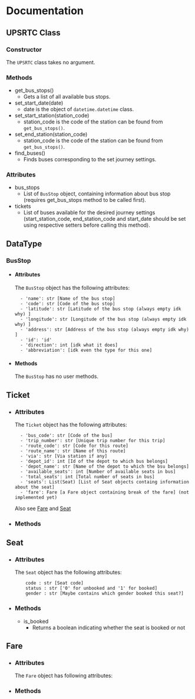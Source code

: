 # Documentation

## UPSRTC Class
### Constructor
The  ```UPSRTC``` class takes no argument.
### Methods
- get_bus_stops()
    - Gets a list of all available bus stops.
- set_start_date(date)
    - date is the object of ```datetime.datetime``` class.
- set_start_station(station_code)
    - station_code is the code of the station can be found from ```get_bus_stops()```.
- set_end_station(station_code)
    - station_code is the code of the station can be found from ```get_bus_stops()```.
- find_buses()
    - Finds buses corresponding to the set journey settings.
### Attributes
- bus_stops
    - List of ```BusStop``` object, containing information about bus stop (requires get_bus_stops method to be called first).
- tickets
    - List of buses available for the desired journey settings (start_station_code, end_station_code and start_date should be set using respective setters before calling this method).

## DataType
### BusStop
- #### Attributes

    The ```BusStop``` object has the following attributes:

        - 'name': str [Name of the bus stop]
        - 'code': str [Code of the bus stop]
        - 'latitude': str [Latitude of the bus stop (always empty idk why) ]
        - 'longitude': str [Longitude of the bus stop (always empty idk why) ]
        - 'address': str [Address of the bus stop (always empty idk why) ]
        - 'id': 'id'
        - 'direction': int [idk what it does]
        - 'abbreviation': [idk even the type for this one]

- #### Methods
    The ```BusStop``` has no user methods.

## Ticket
- ### Attributes
  The ```Ticket``` object has the following attributes:
  ```
    - 'bus_code': str [Code of the bus]
    - 'trip_number': str [Unique trip number for this trip]
    - 'route_code': str [Code for this route]
    - 'route_name': str [Name of this route]
    - 'via': str [Via station if any] 
    - 'depot_id': int [Id of the depot to which bus belongs] 
    - 'depot_name': str [Name of the depot to which the bsu belongs]
    - 'available_seats': int [Number of available seats in bus]
    - 'total_seats': int [Total number of seats in bus]
    - 'seats': List(Seat) [List of Seat objects containg information about the seat]
    - 'fare': Fare [a Fare object containing break of the fare] (not implemented yet)
    ```
  Also see [Fare](#fare) and [Seat](#seat)

- ### Methods

## Seat
- ### Attributes
  The ```Seat``` object has the following attributes:
  ```
      code : str [Seat code]
      status : str ['0' for unbooked and '1' for booked]
      gender : str [Maybe contains which gender booked this seat?]
  ```

- ### Methods
    - is_booked
        - Returns a boolean indicating whether the seat is booked or not

## Fare
- ### Attributes
  The ```Fare``` object has following attributes:
- ### Methods